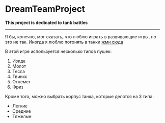 # DreamTeamProject
**This project is dedicated to tank battles**

***

Я бы, конечно, мог сказать, что люблю играть в развивающие игры, но это не так. Иногда я люблю погонять в танки [жми сюда](https://tankionline.com/ru// "Браузерная игра")

В этой игре используется несколько типов пушек:
1. Изида
2. Молот
3. Тесла
4. Твинкс
5. Огнемет
6. Фриз

Кроме того, можно выбрать корпус танка, которые делятся на 3 типа:
* Легкие
* Средние
* Тяжелые

